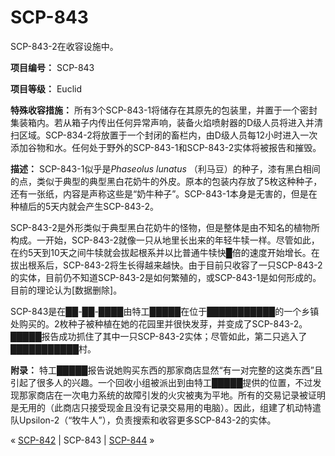# SCP-843
                        




SCP-843-2在收容设施中。



**项目编号：** SCP-843

**项目等级：** Euclid

**特殊收容措施：** 所有3个SCP-843-1将储存在其原先的包装里，并置于一个密封集装箱内。若从箱子内传出任何异常声响，装备火焰喷射器的D级人员将进入并清扫区域。SCP-834-2将放置于一个封闭的畜栏内，由D级人员每12小时进入一次添加谷物和水。任何处于野外的SCP-843-1和SCP-843-2实体将被报告和摧毁。

**描述：** SCP-843-1似乎是*Phaseolus lunatus* （利马豆）的种子，漆有黑白相间的点，类似于典型的典型黑白花奶牛的外皮。原本的包装内存放了5枚这种种子，还有一张纸，内容是声称这些是“奶牛种子”。SCP-843-1本身是无害的，但是在种植后的5天内就会产生SCP-843-2。

SCP-843-2是外形类似于典型黑白花奶牛的怪物，但是整体是由不知名的植物所构成。一开始，SCP-843-2就像一只从地里长出来的年轻牛犊一样。尽管如此，在约5天到10天之间牛犊就会拔起根系并以比普通牛犊快█倍的速度开始增长。在拔出根系后，SCP-843-2将生长得越来越快。由于目前只收容了一只SCP-843-2的实体，目前仍不知道SCP-843-2是如何繁殖的，或SCP-843-1是如何形成的。目前的理论认为[数据删除]。

SCP-843是在██-██-████由特工█████在位于███████████的一个乡镇处购买的。2枚种子被种植在她的花园里并很快发芽，并变成了SCP-843-2。█████报告成功抓住了其中一只SCP-843-2实体；尽管如此，第二只逃入了███████████村。

**附录：** 特工█████报告说她购买东西的那家商店显然“有一对完整的这类东西”且引起了很多人的兴趣。一个回收小组被派出到由特工█████提供的位置，不过发现那家商店在一次电力系统的故障引发的火灾被夷为平地。所有的交易记录被证明是无用的（此商店只接受现金且没有记录交易用的电脑）。因此，组建了机动特遣队Upsilon-2（“牧牛人”），负责搜索和收容更多SCP-843-2的实体。



« [SCP-842](/scp-842) | SCP-843 | [SCP-844](/scp-844) »





                    
